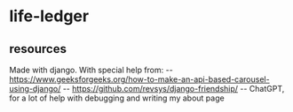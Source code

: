 # life-ledger

## resources
Made with django. 
With special help from: 
-- https://www.geeksforgeeks.org/how-to-make-an-api-based-carousel-using-django/
-- https://github.com/revsys/django-friendship/
-- ChatGPT, for a lot of help with debugging and writing my about page 